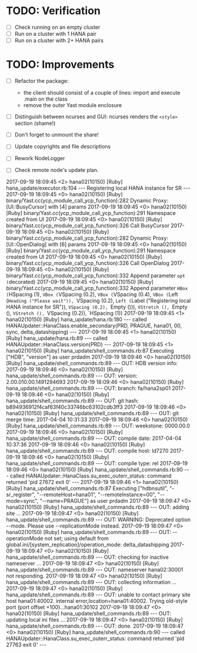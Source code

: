 # TODO: Verification

- [ ] Check running on an empty cluster
- [ ] Run on a cluster with 1 HANA pair
- [ ] Run on a cluster with 2+ HANA pairs

# TODO: Improvements

- [ ] Refactor the package:
    + the client should consist of a couple of lines: import and execute .main on the class
    + remove the outer Yast module enclosure
- [ ] Distinguish between ncurses and GUI: ncurses renders the `<style>` section (shame!)
- [ ] Don't forget to unmount the share!
- [ ] Update copyrights and file descriptions
- [ ] Rework NodeLogger
- [ ] Check remote node's update plan.



2017-09-19 18:09:45 <2> hana02(10150) [Ruby] hana_update/executor.rb:104 --- Registering local HANA instance for SR ---
2017-09-19 18:09:45 <0> hana02(10150) [Ruby] binary/Yast.cc(ycp_module_call_ycp_function):282 Dynamic Proxy: [UI::BusyCursor] with [4] params
2017-09-19 18:09:45 <0> hana02(10150) [Ruby] binary/Yast.cc(ycp_module_call_ycp_function):291 Namespace created from UI
2017-09-19 18:09:45 <0> hana02(10150) [Ruby] binary/Yast.cc(ycp_module_call_ycp_function):326 Call BusyCursor
2017-09-19 18:09:45 <0> hana02(10150) [Ruby] binary/Yast.cc(ycp_module_call_ycp_function):282 Dynamic Proxy: [UI::OpenDialog] with [6] params
2017-09-19 18:09:45 <0> hana02(10150) [Ruby] binary/Yast.cc(ycp_module_call_ycp_function):291 Namespace created from UI
2017-09-19 18:09:45 <0> hana02(10150) [Ruby] binary/Yast.cc(ycp_module_call_ycp_function):326 Call OpenDialog
2017-09-19 18:09:45 <0> hana02(10150) [Ruby] binary/Yast.cc(ycp_module_call_ycp_function):332 Append parameter `opt (`decorated)
2017-09-19 18:09:45 <0> hana02(10150) [Ruby] binary/Yast.cc(ycp_module_call_ycp_function):332 Append parameter `HBox (`HSpacing (1), `VBox (`VSpacing (0.2), `VBox (`VSpacing (0.4), `VBox (`Left (`Heading ("Please wait")), `VSpacing (0.2), `Left (`Label ("Registering local HANA instance for SR")), `VSpacing (0.2), `Empty ())), `VStretch (), `Empty (), `VStretch (), `VSpacing (0.2)), `HSpacing (1))
2017-09-19 18:09:45 <1> hana02(10150) [Ruby] hana_update/hana.rb:180 --- called HANAUpdater::HanaClass.enable_secondary(PRD, PRAGUE, hana01, 00, sync, delta_datashipping) ---
2017-09-19 18:09:45 <1> hana02(10150) [Ruby] hana_update/hana.rb:89 --- called HANAUpdater::HanaClass.version(PRD) ---
2017-09-19 18:09:45 <1> hana02(10150) [Ruby] hana_update/shell_commands.rb:87 Executing ["HDB", "version"] as user prdadm
2017-09-19 18:09:46 <0> hana02(10150) [Ruby] hana_update/shell_commands.rb:89 --- OUT: HDB version info:
2017-09-19 18:09:46 <0> hana02(10150) [Ruby] hana_update/shell_commands.rb:89 --- OUT:   version:             2.00.010.00.1491294693
2017-09-19 18:09:46 <0> hana02(10150) [Ruby] hana_update/shell_commands.rb:89 --- OUT:   branch:              fa/hana2sp01
2017-09-19 18:09:46 <0> hana02(10150) [Ruby] hana_update/shell_commands.rb:89 --- OUT:   git hash:            b894936912f4caf63f40c33746bc63102cdb3ff3
2017-09-19 18:09:46 <0> hana02(10150) [Ruby] hana_update/shell_commands.rb:89 --- OUT:   git merge time:      2017-04-04 10:31:33
2017-09-19 18:09:46 <0> hana02(10150) [Ruby] hana_update/shell_commands.rb:89 --- OUT:   weekstone:           0000.00.0
2017-09-19 18:09:46 <0> hana02(10150) [Ruby] hana_update/shell_commands.rb:89 --- OUT:   compile date:        2017-04-04 10:37:36
2017-09-19 18:09:46 <0> hana02(10150) [Ruby] hana_update/shell_commands.rb:89 --- OUT:   compile host:        ld7270
2017-09-19 18:09:46 <0> hana02(10150) [Ruby] hana_update/shell_commands.rb:89 --- OUT:   compile type:        rel
2017-09-19 18:09:46 <0> hana02(10150) [Ruby] hana_update/shell_commands.rb:90 --- called HANAUpdater::HanaClass.su_exec_outerr_status: command returned 'pid 27672 exit 0' ---
2017-09-19 18:09:46 <1> hana02(10150) [Ruby] hana_update/shell_commands.rb:87 Executing ["hdbnsutil", "-sr_register", "--remoteHost=hana01", "--remoteInstance=00", "--mode=sync", "--name=PRAGUE"] as user prdadm
2017-09-19 18:09:47 <0> hana02(10150) [Ruby] hana_update/shell_commands.rb:89 --- OUT: adding site ...
2017-09-19 18:09:47 <0> hana02(10150) [Ruby] hana_update/shell_commands.rb:89 --- OUT: WARNING: Deprecated option --mode. Please use --replicationMode instead.
2017-09-19 18:09:47 <0> hana02(10150) [Ruby] hana_update/shell_commands.rb:89 --- OUT: --operationMode not set; using default from global.ini/[system_replication]/operation_mode: delta_datashipping
2017-09-19 18:09:47 <0> hana02(10150) [Ruby] hana_update/shell_commands.rb:89 --- OUT: checking for inactive nameserver ...
2017-09-19 18:09:47 <0> hana02(10150) [Ruby] hana_update/shell_commands.rb:89 --- OUT: nameserver hana02:30001 not responding.
2017-09-19 18:09:47 <0> hana02(10150) [Ruby] hana_update/shell_commands.rb:89 --- OUT: collecting information ...
2017-09-19 18:09:47 <0> hana02(10150) [Ruby] hana_update/shell_commands.rb:89 --- OUT: unable to contact primary site host hana01:40002. internal error,location=hana01:40002. Trying old-style port (port offset +100)...hana01:30102
2017-09-19 18:09:47 <0> hana02(10150) [Ruby] hana_update/shell_commands.rb:89 --- OUT: updating local ini files ...
2017-09-19 18:09:47 <0> hana02(10150) [Ruby] hana_update/shell_commands.rb:89 --- OUT: done.
2017-09-19 18:09:47 <0> hana02(10150) [Ruby] hana_update/shell_commands.rb:90 --- called HANAUpdater::HanaClass.su_exec_outerr_status: command returned 'pid 27763 exit 0' ---
